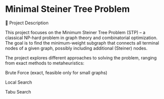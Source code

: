 # Minimal Steiner Tree Problem
🔹 Project Description

This project focuses on the Minimum Steiner Tree Problem (STP) – a classical NP-hard problem in graph theory and combinatorial optimization.
The goal is to find the minimum-weight subgraph that connects all terminal nodes of a given graph, possibly including additional (Steiner) nodes.

The project explores different approaches to solving the problem, ranging from exact methods to metaheuristics:

Brute Force (exact, feasible only for small graphs)

Local Search

Tabu Search